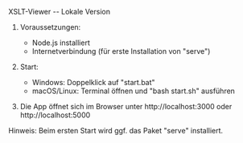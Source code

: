 XSLT-Viewer -- Lokale Version

1. Voraussetzungen:
    - Node.js installiert
    - Internetverbindung (für erste Installation von "serve")

2. Start:
    - Windows: Doppelklick auf "start.bat"
    - macOS/Linux: Terminal öffnen und "bash start.sh" ausführen

3. Die App öffnet sich im Browser unter http://localhost:3000 oder http://localhost:5000

Hinweis: Beim ersten Start wird ggf. das Paket "serve" installiert.
